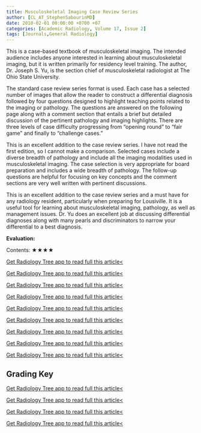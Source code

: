```yaml
---
title: Musculoskeletal Imaging Case Review Series
author: [CL_AT_StephenSabourinMD]
date: 2010-02-01 00:00:00 +0700 +07
categories: [Academic Radiology, Volume 17, Issue 2]
tags: [Journals,General Radiology]
---
```

This is a case-based textbook of musculoskeletal imaging. The intended audience includes anyone interested in learning about musculoskeletal imaging, but it is written primarily for residency level training. The author, Dr. Joseph S. Yu, is the section chief of musculoskeletal radiologist at The Ohio State University.

The standard case review series format is used. Each case has a selected number of images that allow the reader to construct a differential diagnosis followed by four questions designed to highlight teaching points related to the imaging or pathology. The questions are answered on the following page along with a comment section that entails a brief but detailed discussion of the pertinent pathology and imaging highlights. There are three levels of case difficulty progressing from “opening round” to “fair game” and finally to “challenge cases.”

This is an excellent addition to the case review series. I have not read the first edition, so I cannot make a comparison. Selected cases include a diverse breadth of pathology and include all the imaging modalities used in musculoskeletal imaging. The case selection is very appropriate for board preparation and includes a wide breadth of pathology. The follow-up questions are helpful for focusing on key concepts and the comment sections are very well written with pertinent discussions.

This is an excellent addition to the case review series and a must have for any radiology resident, particularly when preparing for Lousiville. It is a useful tool for learning about musculoskeletal imaging, pathology, as well as management issues. Dr. Yu does an excellent job at discussing differential diagnoses along with many pearls and discriminators to narrow your differential to a best diagnosis.

**Evaluation:**

Contents: ★★★★

[Get Radiology Tree app to read full this article<](https://clinicalpub.com/app)

[Get Radiology Tree app to read full this article<](https://clinicalpub.com/app)

[Get Radiology Tree app to read full this article<](https://clinicalpub.com/app)

[Get Radiology Tree app to read full this article<](https://clinicalpub.com/app)

[Get Radiology Tree app to read full this article<](https://clinicalpub.com/app)

[Get Radiology Tree app to read full this article<](https://clinicalpub.com/app)

[Get Radiology Tree app to read full this article<](https://clinicalpub.com/app)

[Get Radiology Tree app to read full this article<](https://clinicalpub.com/app)

[Get Radiology Tree app to read full this article<](https://clinicalpub.com/app)

## Grading Key

[Get Radiology Tree app to read full this article<](https://clinicalpub.com/app)

[Get Radiology Tree app to read full this article<](https://clinicalpub.com/app)

[Get Radiology Tree app to read full this article<](https://clinicalpub.com/app)

[Get Radiology Tree app to read full this article<](https://clinicalpub.com/app)